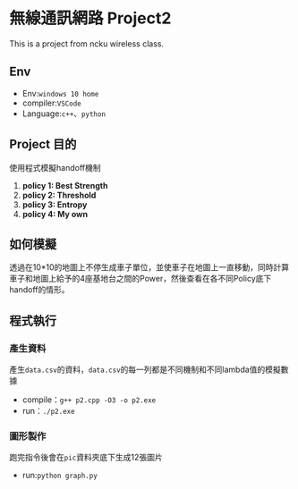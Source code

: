 # 無線通訊網路 Project2
This is a project from ncku wireless class.

## Env
* Env:`windows 10 home`
* compiler:`VSCode`
* Language:`c++`、`python`

## Project 目的
使用程式模擬handoff機制
1. **policy 1: Best Strength**
2. **policy 2: Threshold**
3. **policy 3: Entropy**
4. **policy 4: My own**

## 如何模擬
透過在10*10的地圖上不停生成車子單位，並使車子在地圖上一直移動，同時計算車子和地圖上給予的4座基地台之間的Power，然後查看在各不同Policy底下handoff的情形。
## 程式執行
### 產生資料
產生`data.csv`的資料，`data.csv`的每一列都是不同機制和不同lambda值的模擬數據
- compile：`g++ p2.cpp -O3 -o p2.exe`
- run：`./p2.exe`
### 圖形製作
跑完指令後會在`pic`資料夾底下生成12張圖片
- run:`python graph.py`
